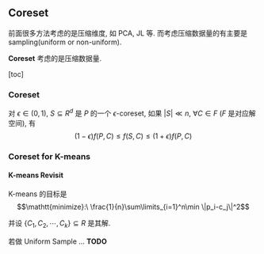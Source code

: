 ## Coreset

前面很多方法考虑的是压缩维度, 如 PCA, JL 等. 而考虑压缩数据量的有主要是 sampling(uniform or non-uniform).

**Coreset** 考虑的是压缩数据量. 

[toc]

### Coreset

对 $\epsilon \in (0,1)$, $S \subseteq R^d$ 是 $P$ 的一个 $\epsilon$-coreset, 如果 $|S| \ll n$, $\forall C\in F$ ($F$ 是对应解空间), 有
$$(1-\epsilon)f(P,C) \le f(S, C) \le (1+\epsilon) f(P,C)$$

### Coreset for K-means

#### K-means Revisit

K-means 的目标是
$$\mathtt{minimize}:\ \frac{1}{n}\sum\limits_{i=1}^n\min \|p_i-c_j\|^2$$

并设 $\{C_1,C_2,\cdots, C_k\} \subseteq R$ 是其解.

若做 Uniform Sample
...
**TODO**

